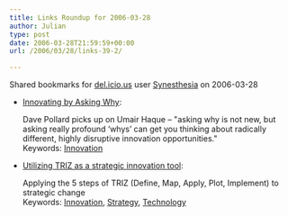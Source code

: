 ```yaml
---
title: Links Roundup for 2006-03-28
author: Julian
type: post
date: 2006-03-28T21:59:59+00:00
url: /2006/03/28/links-39-2/

---
```

Shared bookmarks for [del.icio.us][1] user  [Synesthesia][2] on 2006-03-28

  * [Innovating by Asking Why][3]:
  
    Dave Pollard picks up on Umair Haque &#8211; "asking why is not new, but asking really profound &#8216;whys&#8217; can get you thinking about radically different, highly disruptive innovation opportunities."   
    Keywords: [Innovation][4]
  * [Utilizing TRIZ as a strategic innovation tool][5]:
  
    Applying the 5 steps of TRIZ (Define, Map, Apply, Plot, Implement) to strategic change   
    Keywords: [Innovation][4], [Strategy][6], [Technology][7]

 [1]: http://del.icio.us/
 [2]: http://del.icio.us/synesthesia
 [3]: http://blogs.salon.com/0002007/2006/03/19.html "http://blogs.salon.com/0002007/2006/03/19.html"
 [4]: http://del.icio.us/synesthesia/Innovation
 [5]: http://www.innovationtools.com/weblog/innovationblog-detail.asp?ArticleID=879 "http://www.innovationtools.com/weblog/innovationblog-detail.asp?ArticleID=879"
 [6]: http://del.icio.us/synesthesia/Strategy
 [7]: http://del.icio.us/synesthesia/Technology